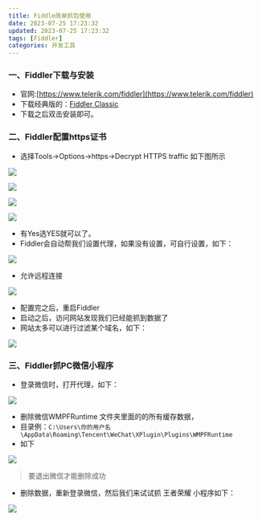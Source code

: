 ```yaml
---
title: Fiddle简单抓包使用
date: 2023-07-25 17:23:32
updated: 2023-07-25 17:23:32
tags: [Fiddler]
categories: 开发工具
---
```


### 一、Fiddler下载与安装
- 官网:[https://www.telerik.com/fiddler](https://www.telerik.com/fiddler)
- 下载经典版的：[Fiddler Classic](https://www.telerik.com/download/fiddler)
- 下载之后双击安装即可。

<!--more-->

### 二、Fiddler配置https证书
- 选择Tools->Options->https->Decrypt HTTPS traffic 如下图所示

![](https1.png)

![](https2.png)

![](https3.png)

![](https4.png)

- 有Yes选YES就可以了。
- Fiddler会自动帮我们设置代理，如果没有设置，可自行设置，如下：

![](proxy.png)

- 允许远程连接

![](conn.png)

- 配置完之后，重启Fiddler
- 启动之后，访问网站发现我们已经能抓到数据了
- 网站太多可以进行过滤某个域名，如下：

![](filter.png)

### 三、Fiddler抓PC微信小程序
- 登录微信时，打开代理，如下：

![](wx-proxy.png)

- 删除微信WMPFRuntime 文件夹里面的的所有缓存数据，
- 目录例：`C:\Users\你的用户名\AppData\Roaming\Tencent\WeChat\XPlugin\Plugins\WMPFRuntime`
- 如下

![](cache.png)

> 要退出微信才能删除成功

- 删除数据，重新登录微信，然后我们来试试抓 王者荣耀 小程序如下：

![](hero.png)
